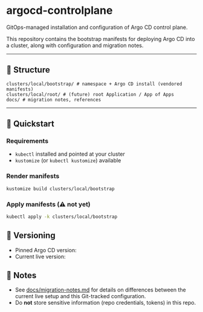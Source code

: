 # argocd-controlplane

GitOps-managed installation and configuration of Argo CD control plane.

This repository contains the bootstrap manifests for deploying Argo CD into a cluster, along with configuration and migration notes.

---

## 📂 Structure
```
clusters/local/bootstrap/ # namespace + Argo CD install (vendored manifests)
clusters/local/root/ # (future) root Application / App of Apps
docs/ # migration notes, references
```

---

## 🚀 Quickstart

### Requirements
- `kubectl` installed and pointed at your cluster
- `kustomize` (or `kubectl kustomize`) available

### Render manifests
```bash
kustomize build clusters/local/bootstrap
```
### Apply manifests (⚠️ not yet)
```bash
kubectl apply -k clusters/local/bootstrap
```

## 📌 Versioning
- Pinned Argo CD version: <fill in>
- Current live version: <fill in from argocd version>

## 📝 Notes
- See [docs/migration-notes.md](./docs/migration-notes.md) for details on differences between the current live setup and this Git-tracked configuration.
- Do **not** store sensitive information (repo credentials, tokens) in this repo.